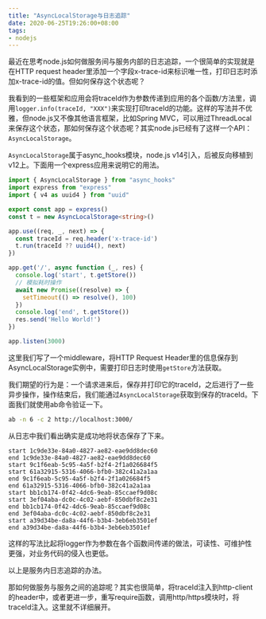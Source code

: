 ```yaml
---
title: "AsyncLocalStorage与日志追踪"
date: 2020-06-25T19:26:00+08:00
tags:
- nodejs
---
```


最近在思考node.js如何做服务间与服务内部的日志追踪，一个很简单的实现就是在HTTP request header里添加一个字段x-trace-id来标识唯一性，打印日志时添加x-trace-id的值。但如何保存这个状态呢？

我看到的一些框架和应用会将traceId作为参数传递到应用的各个函数/方法里，调用`logger.info(traceId, "XXX")`来实现打印traceId的功能。这样的写法并不优雅，但node.js又不像其他语言框架，比如Spring MVC，可以用过ThreadLocal来保存这个状态，那如何保存这个状态呢？其实node.js已经有了这样一个API：`AsyncLocalStorage`。

`AsyncLocalStorage`属于async_hooks模块，node.js v14引入，后被反向移植到v12上。下面用一个express应用来说明它的用法。

```typescript
import { AsyncLocalStorage } from "async_hooks"
import express from "express"
import { v4 as uuid4 } from "uuid"

export const app = express()
const t = new AsyncLocalStorage<string>()

app.use((req, _, next) => {
  const traceId = req.header('x-trace-id')
  t.run(traceId ?? uuid4(), next)
})

app.get('/', async function (_, res) {
  console.log('start', t.getStore())
  // 模拟耗时操作
  await new Promise((resolve) => {
    setTimeout(() => resolve(), 100)
  })
  console.log('end', t.getStore())
  res.send('Hello World!')
})

app.listen(3000)
```

这里我们写了一个middleware，将HTTP Request Header里的信息保存到AsyncLocalStorage实例中，需要打印日志时使用`getStore`方法获取。

我们期望的行为是：一个请求进来后，保存并打印它的traceId，之后进行了一些异步操作，操作结束后，我们能通过`AsyncLocalStorage`获取到保存的traceId。下面我们就使用ab命令验证一下。

```bash
ab -n 6 -c 2 http://localhost:3000/
```

从日志中我们看出确实是成功地将状态保存了下来。

```
start 1c9de33e-84a0-4827-ae82-eae9dd8dec60
end 1c9de33e-84a0-4827-ae82-eae9dd8dec60
start 9c1f6eab-5c95-4a5f-b2f4-2f1a026684f5
start 61a32915-5316-4066-bfb0-382c41a2a1aa
end 9c1f6eab-5c95-4a5f-b2f4-2f1a026684f5
end 61a32915-5316-4066-bfb0-382c41a2a1aa
start bb1cb174-0f42-4dc6-9eab-85ccaef9d08c
start 3ef04aba-dc0c-4c02-aebf-850dbf8c2e31
end bb1cb174-0f42-4dc6-9eab-85ccaef9d08c
end 3ef04aba-dc0c-4c02-aebf-850dbf8c2e31
start a39d34be-da8a-44f6-b3b4-3eb6eb3501ef
end a39d34be-da8a-44f6-b3b4-3eb6eb3501ef
```

这样的写法比起将logger作为参数在各个函数间传递的做法，可读性、可维护性更强，对业务代码的侵入也更低。

以上是服务内日志追踪的办法。

那如何做服务与服务之间的追踪呢？其实也很简单，将traceId注入到http-client的header中，或者更进一步，重写require函数，调用http/https模块时，将traceId注入。这里就不详细展开。
